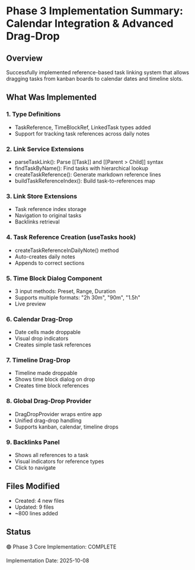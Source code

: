 # Phase 3 Implementation Summary: Calendar Integration & Advanced Drag-Drop

## Overview
Successfully implemented reference-based task linking system that allows dragging tasks from kanban boards to calendar dates and timeline slots.

## What Was Implemented

### 1. Type Definitions
- TaskReference, TimeBlockRef, LinkedTask types added
- Support for tracking task references across daily notes

### 2. Link Service Extensions
- parseTaskLink(): Parse [[Task]] and [[Parent > Child]] syntax
- findTaskByName(): Find tasks with hierarchical lookup
- createTaskReference(): Generate markdown reference lines
- buildTaskReferenceIndex(): Build task-to-references map

### 3. Link Store Extensions
- Task reference index storage
- Navigation to original tasks
- Backlinks retrieval

### 4. Task Reference Creation (useTasks hook)
- createTaskReferenceInDailyNote() method
- Auto-creates daily notes
- Appends to correct sections

### 5. Time Block Dialog Component
- 3 input methods: Preset, Range, Duration
- Supports multiple formats: "2h 30m", "90m", "1.5h"
- Live preview

### 6. Calendar Drag-Drop
- Date cells made droppable
- Visual drop indicators
- Creates simple task references

### 7. Timeline Drag-Drop
- Timeline made droppable
- Shows time block dialog on drop
- Creates time block references

### 8. Global Drag-Drop Provider
- DragDropProvider wraps entire app
- Unified drag-drop handling
- Supports kanban, calendar, timeline drops

### 9. Backlinks Panel
- Shows all references to a task
- Visual indicators for reference types
- Click to navigate

## Files Modified
- Created: 4 new files
- Updated: 9 files  
- ~800 lines added

## Status
🟢 Phase 3 Core Implementation: COMPLETE

Implementation Date: 2025-10-08
